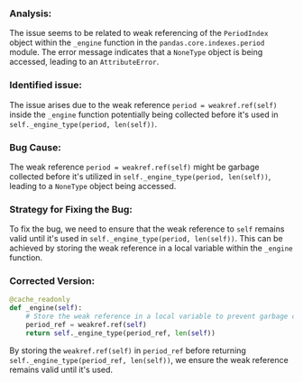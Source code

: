 ### Analysis:
The issue seems to be related to weak referencing of the `PeriodIndex` object within the `_engine` function in the `pandas.core.indexes.period` module. The error message indicates that a `NoneType` object is being accessed, leading to an `AttributeError`.

### Identified issue:
The issue arises due to the weak reference `period = weakref.ref(self)` inside the `_engine` function potentially being collected before it's used in `self._engine_type(period, len(self))`.

### Bug Cause:
The weak reference `period = weakref.ref(self)` might be garbage collected before it's utilized in `self._engine_type(period, len(self))`, leading to a `NoneType` object being accessed.

### Strategy for Fixing the Bug:
To fix the bug, we need to ensure that the weak reference to `self` remains valid until it's used in `self._engine_type(period, len(self))`. This can be achieved by storing the weak reference in a local variable within the `_engine` function.

### Corrected Version:
```python
@cache_readonly
def _engine(self):
    # Store the weak reference in a local variable to prevent garbage collection
    period_ref = weakref.ref(self)
    return self._engine_type(period_ref, len(self))
```

By storing the `weakref.ref(self)` in `period_ref` before returning `self._engine_type(period_ref, len(self))`, we ensure the weak reference remains valid until it's used.